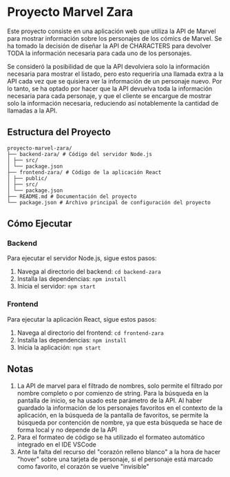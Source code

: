 # Proyecto Marvel Zara

Este proyecto consiste en una aplicación web que utiliza la API de Marvel para mostrar información sobre los personajes de los cómics de Marvel. Se ha tomado la decisión de diseñar la API de CHARACTERS para devolver TODA la información necesaria para cada uno de los personajes. 

Se consideró la posibilidad de que la API devolviera solo la información necesaria para mostrar el listado, pero esto requeriría una llamada extra a la API cada vez que se quisiera ver la información de un personaje nuevo. Por lo tanto, se ha optado por hacer que la API devuelva toda la información necesaria para cada personaje, y que el cliente se encargue de mostrar solo la información necesaria, reduciendo así notablemente la cantidad de llamadas a la API.

## Estructura del Proyecto

```
proyecto-marvel-zara/
├── backend-zara/ # Código del servidor Node.js
│ ├── src/
│ └── package.json
├── frontend-zara/ # Código de la aplicación React
│ ├── public/
│ ├── src/
│ └── package.json
├── README.md # Documentación del proyecto
└── package.json # Archivo principal de configuración del proyecto
```

## Cómo Ejecutar

### Backend
Para ejecutar el servidor Node.js, sigue estos pasos:
1. Navega al directorio del backend: `cd backend-zara`
2. Installa las dependencias: `npm install`
3. Inicia el servidor: `npm start`

### Frontend
Para ejecutar la aplicación React, sigue estos pasos:
1. Navega al directorio del frontend: `cd frontend-zara`
2. Installa las dependencias: `npm install`
3. Inicia la aplicación: `npm start`

## Notas

1. La API de marvel para el filtrado de nombres, solo permite el filtrado por nombre completo o por comienzo de string. Para la búsqueda en la pantalla de inicio, se ha usado este parámetro de la API. Al haber guardado la información de los personajes favoritos en el contexto de la aplicación, en la búsqueda de la pantalla de favoritos, se permite la búsqueda por contención de nombre, ya que esta búsqueda se hace de forma local y no depende de la API
2. Para el formateo de código se ha utilizado el formateo automático integrado en el IDE VSCode
3. Ante la falta del recurso del "corazón relleno blanco" a la hora de hacer "hover" sobre una tarjeta de personaje, si el personaje está marcado como favorito, el corazón se vuelve "invisible"